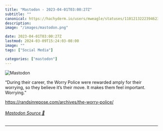 ```yaml
---
title: "Mastodon - 2023-04-01T03:00:27Z"
subtitle: ""
canonical: https://hachyderm.io/users/mweagle/statuses/110121322239462351
description:
image: "/images/mastodon.png"

date: 2023-04-01T03:00:27Z
lastmod: 2024-03-09T15:24:03-08:00
image: ""
tags: ["Social Media"]

categories: ["mastodon"]
---
```

![Mastodon](/images/mastodon.png)

<p>“During their career, the Worry Police were rewarded amply for their worrying, so they believe it’s their move. It makes them feel important. Worrying.”</p><p><a href="https://randsinrepose.com/archives/the-worry-police/" target="_blank" rel="nofollow noopener noreferrer" translate="no"><span class="invisible">https://</span><span class="ellipsis">randsinrepose.com/archives/the</span><span class="invisible">-worry-police/</span></a></p>


###### [Mastodon Source 🐘](https://hachyderm.io/@mweagle/110121322239462351)

___
